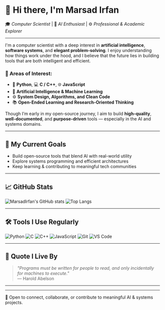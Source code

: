 # 👋 Hi there, I'm Marsad Irfan

🎓 *Computer Scientist* | 🤖 *AI Enthusiast* | ⚙️ *Professional & Academic Explorer*

---

I'm a computer scientist with a deep interest in **artificial intelligence**, **software systems**, and **elegant problem-solving**. I enjoy understanding how things work under the hood, and I believe that the future lies in building tools that are both intelligent and efficient.

### 🧠 Areas of Interest:
- 🐍 **Python**, 💻 **C / C++**, 🌐 **JavaScript**
- 🤖 **Artificial Intelligence & Machine Learning**
- ⚙️ **System Design, Algorithms, and Clean Code**
- 📚 **Open-Ended Learning and Research-Oriented Thinking**

Though I’m early in my open-source journey, I aim to build **high-quality**, **well-documented**, and **purpose-driven** tools — especially in the AI and systems domains.

---

## 🚀 My Current Goals

- Build open-source tools that blend AI with real-world utility
- Explore systems programming and efficient architectures
- Keep learning & contributing to meaningful tech communities

---

## 📈 GitHub Stats

![MarsadIrfan's GitHub stats](https://github-readme-stats.vercel.app/api?username=MarsadIrfan&show_icons=true&theme=default)
![Top Langs](https://github-readme-stats.vercel.app/api/top-langs/?username=MarsadIrfan&layout=compact)

---

## 🛠 Tools I Use Regularly

![Python](https://img.shields.io/badge/-Python-black?style=flat-square&logo=python)
![C](https://img.shields.io/badge/-C-00599C?style=flat-square&logo=c)
![C++](https://img.shields.io/badge/-C++-00599C?style=flat-square&logo=c%2B%2B)
![JavaScript](https://img.shields.io/badge/-JavaScript-black?style=flat-square&logo=javascript)
![Git](https://img.shields.io/badge/-Git-black?style=flat-square&logo=git)
![VS Code](https://img.shields.io/badge/-VSCode-007ACC?style=flat-square&logo=visual-studio-code)

---

## 🧠 Quote I Live By

> *"Programs must be written for people to read, and only incidentally for machines to execute."*  
> — Harold Abelson

---

<!-- Future section: Unhide once projects are ready -->
<!--
## 📌 Featured Projects

Coming soon: intelligent developer tools, AI-powered utilities, and minimalistic CLI tools.
-->

---

🔗 Open to connect, collaborate, or contribute to meaningful AI & systems projects.
